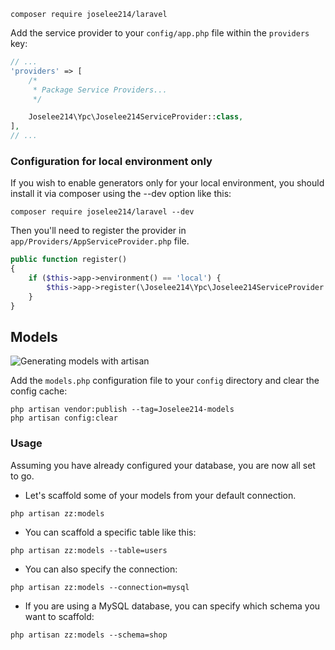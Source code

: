 
```shell
composer require joselee214/laravel
```

Add the service provider to your `config/app.php` file within the `providers` key:

```php
// ...
'providers' => [
    /*
     * Package Service Providers...
     */

    Joselee214\Ypc\Joselee214ServiceProvider::class,
],
// ...
```
### Configuration for local environment only

If you wish to enable generators only for your local environment, you should install it via composer using the --dev option like this:

```shell
composer require joselee214/laravel --dev
```

Then you'll need to register the provider in `app/Providers/AppServiceProvider.php` file.

```php
public function register()
{
    if ($this->app->environment() == 'local') {
        $this->app->register(\Joselee214\Ypc\Joselee214ServiceProvider::class);
    }
}
```

## Models

![Generating models with artisan](https://cdn-images-1.medium.com/max/800/1*hOa2QxORE2zyO_-ZqJ40sA.png "Making artisan code my Eloquent models")

Add the `models.php` configuration file to your `config` directory and clear the config cache:

```shell
php artisan vendor:publish --tag=Joselee214-models
php artisan config:clear
```

### Usage

Assuming you have already configured your database, you are now all set to go.

- Let's scaffold some of your models from your default connection.

```shell
php artisan zz:models
```

- You can scaffold a specific table like this:

```shell
php artisan zz:models --table=users
```

- You can also specify the connection:

```shell
php artisan zz:models --connection=mysql
```

- If you are using a MySQL database, you can specify which schema you want to scaffold:

```shell
php artisan zz:models --schema=shop
```
